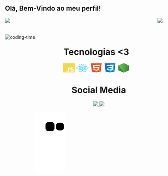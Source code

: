 ## Olá, Bem-Vindo ao meu perfil!

<div>
  
  <img  height="180em" src="https://github-readme-stats.vercel.app/api?username=EduardaGrigorio3&show_icons=true&theme=great-gatsby&include_all_commits=true&count_private=true"/>
  <img align="right" height="180em" src="https://github-readme-stats.vercel.app/api/top-langs/?username=EduardaGrigorio3&layout=compact&langs_count=16&theme=great-gatsby"/>
</div>
<br>

<div  align="center"> 
  <div style="display: inline_block"><br>
    <img align="left" height="250" alt="coding-time" src="code.gif">
    <h1 align="center">Tecnologias <3</h1>
    <img align="center" height="30" width="40" alt="js-icon"  src="https://raw.githubusercontent.com/devicons/devicon/master/icons/javascript/javascript-plain.svg">
    <img align="center" height="30" width="40" alt="react-icon" src="https://raw.githubusercontent.com/devicons/devicon/master/icons/react/react-original.svg">
    <img align="center" height="30" width="40" alt="html-icon" src="https://raw.githubusercontent.com/devicons/devicon/master/icons/html5/html5-original.svg">
    <img align="center" height="30" width="40" alt="css-icon" src="https://raw.githubusercontent.com/devicons/devicon/master/icons/css3/css3-original.svg">
    <img align="center" height="30" width="40" alt="nodejs-icon" src="https://raw.githubusercontent.com/devicons/devicon/master/icons/nodejs/nodejs-original.svg">
   </div>
    
  
  <h1 align="center">Social Media</h1>
    <a href = "mailto: eduardagrigorio2024@gmail.com">
      <img width="30" src="gmail.svg">
    </a>
    <a href = "www.linkedin.com/in/eduardagrigório">
      <img width="25" src="linkedin.svg">
    </a>
</div>
  
![Snake animation](https://github.com/EduardaGrigorio3/EduardaGrigorio3/blob/output/github-contribution-grid-snake.svg)

